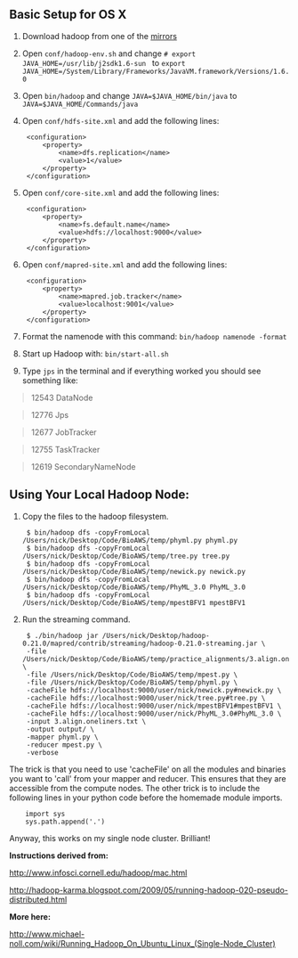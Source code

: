 Basic Setup for OS X
--------------------

1. Download hadoop from one of the [mirrors](http://www.apache.org/dyn/closer.cgi/hadoop/core/)

2. Open `conf/hadoop-env.sh` and change `# export JAVA_HOME=/usr/lib/j2sdk1.6-sun ` to `export 
JAVA_HOME=/System/Library/Frameworks/JavaVM.framework/Versions/1.6.0`

3. Open `bin/hadoop` and change `JAVA=$JAVA_HOME/bin/java` to `JAVA=$JAVA_HOME/Commands/java`

4. Open `conf/hdfs-site.xml` and add the following lines:

        <configuration>
            <property>
                <name>dfs.replication</name>
                <value>1</value>
            </property>
        </configuration>
        
5. Open `conf/core-site.xml` and add the following lines:

        <configuration>
            <property>
                <name>fs.default.name</name>
                <value>hdfs://localhost:9000</value>
            </property>
        </configuration>

6. Open `conf/mapred-site.xml` and add the following lines:

        <configuration>
            <property>
                <name>mapred.job.tracker</name>
                <value>localhost:9001</value>
            </property>
        </configuration>

7. Format the namenode with this command: `bin/hadoop namenode -format`

8. Start up Hadoop with: `bin/start-all.sh`

9. Type `jps` in the terminal and if everything worked you should see something like:

> 12543 DataNode

> 12776 Jps

> 12677 JobTracker

> 12755 TaskTracker

> 12619 SecondaryNameNode

Using Your Local Hadoop Node:
-----------------------------

1. Copy the files to the hadoop filesystem.

        $ bin/hadoop dfs -copyFromLocal /Users/nick/Desktop/Code/BioAWS/temp/phyml.py phyml.py
        $ bin/hadoop dfs -copyFromLocal /Users/nick/Desktop/Code/BioAWS/temp/tree.py tree.py
        $ bin/hadoop dfs -copyFromLocal /Users/nick/Desktop/Code/BioAWS/temp/newick.py newick.py
        $ bin/hadoop dfs -copyFromLocal /Users/nick/Desktop/Code/BioAWS/temp/PhyML_3.0 PhyML_3.0
        $ bin/hadoop dfs -copyFromLocal /Users/nick/Desktop/Code/BioAWS/temp/mpestBFV1 mpestBFV1

2. Run the streaming command.

        $ ./bin/hadoop jar /Users/nick/Desktop/hadoop-0.21.0/mapred/contrib/streaming/hadoop-0.21.0-streaming.jar \
        -file /Users/nick/Desktop/Code/BioAWS/temp/practice_alignments/3.align.oneliners.txt \
        -file /Users/nick/Desktop/Code/BioAWS/temp/mpest.py \
        -file /Users/nick/Desktop/Code/BioAWS/temp/phyml.py \
        -cacheFile hdfs://localhost:9000/user/nick/newick.py#newick.py \
        -cacheFile hdfs://localhost:9000/user/nick/tree.py#tree.py \
        -cacheFile hdfs://localhost:9000/user/nick/mpestBFV1#mpestBFV1 \
        -cacheFile hdfs://localhost:9000/user/nick/PhyML_3.0#PhyML_3.0 \
        -input 3.align.oneliners.txt \
        -output output/ \
        -mapper phyml.py \
        -reducer mpest.py \
        -verbose

The trick is that you need to use 'cacheFile' on all the modules and binaries you want to 'call' from your mapper and reducer.  This ensures that they are accessible from the compute nodes.  The other trick is to include the following lines in your python code before the homemade module imports.

        import sys 
        sys.path.append('.')

Anyway, this works on my single node cluster. Brilliant! 

**Instructions derived from:**

http://www.infosci.cornell.edu/hadoop/mac.html

http://hadoop-karma.blogspot.com/2009/05/running-hadoop-020-pseudo-distributed.html

**More here:**

http://www.michael-noll.com/wiki/Running_Hadoop_On_Ubuntu_Linux_(Single-Node_Cluster)
